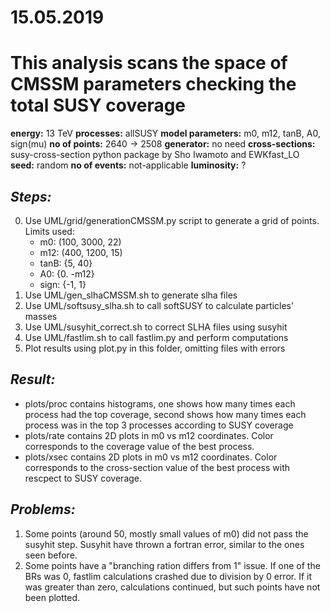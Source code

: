 # 15.05.2019

# This analysis scans the space of CMSSM parameters checking the total SUSY coverage 

**energy:** 13 TeV
**processes:** allSUSY
**model parameters:**  m0, m12, tanB, A0, sign(mu)
**no of points:** 2640 -> 2508
**generator:** no need
**cross-sections:** susy-cross-section python package by Sho Iwamoto and EWKfast_LO
**seed:** random
**no of events:** not-applicable
**luminosity:** ?

## *Steps:*
0. Use UML/grid/generationCMSSM.py script to generate a grid of points. 
    Limits used:
    * m0: (100, 3000, 22)
    * m12: (400, 1200, 15)
    * tanB: {5, 40}
    * A0: {0. -m12}
    * sign: {-1, 1}
1. Use UML/gen_slhaCMSSM.sh to generate slha files
2. Use UML/softsusy_slha.sh to call softSUSY to calculate particles' masses
3. Use UML/susyhit_correct.sh to correct SLHA files using susyhit
4. Use UML/fastlim.sh to call fastlim.py and perform computations
6. Plot results using plot.py in this folder, omitting files with errors

## *Result:*
* plots/proc contains histograms, one shows how many times each process had the top coverage, second shows how many times each process was in the top 3 processes according to SUSY coverage
* plots/rate contains 2D plots in m0 vs m12 coordinates. Color corresponds to the coverage value of the best process.
* plots/xsec contains 2D plots in m0 vs m12 coordinates. Color corresponds to the cross-section value of the best process with rescpect to SUSY coverage.

## *Problems:*
1. Some points (around 50, mostly small values of m0) did not pass the susyhit step. Susyhit have thrown a fortran error, similar to the ones seen before.
2. Some points have a "branching ration differs from 1" issue. If one of the BRs was 0, fastlim calculations crashed due to division by 0 error. If it was greater than zero, calculations continued, but such points have not been plotted.
